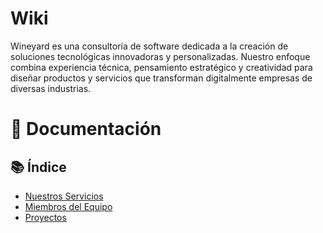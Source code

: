 # Wiki
Wineyard es una consultoría de software dedicada a la creación de soluciones tecnológicas innovadoras y personalizadas. Nuestro enfoque combina experiencia técnica, pensamiento estratégico y creatividad para diseñar productos y servicios que transforman digitalmente empresas de diversas industrias.

# 📖 Documentación

## 📚 Índice  
- [Nuestros Servicios](./Servicios.md)  
- [Miembros del Equipo](./Miembros.md)  
- [Proyectos](./Proyectos.md)  
